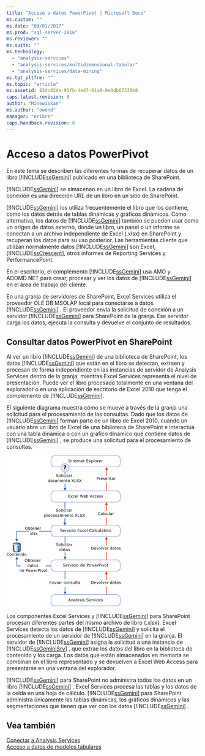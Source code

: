 ```yaml
---
title: "Acceso a datos PowerPivot | Microsoft Docs"
ms.custom: ""
ms.date: "03/01/2017"
ms.prod: "sql-server-2016"
ms.reviewer: ""
ms.suite: ""
ms.technology: 
  - "analysis-services"
  - "analysis-services/multidimensional-tabular"
  - "analysis-services/data-mining"
ms.tgt_pltfrm: ""
ms.topic: "article"
ms.assetid: 83dc82da-91fb-4e47-91a8-0e0db67339b8
caps.latest.revision: 8
author: "Minewiskan"
ms.author: "owend"
manager: "erikre"
caps.handback.revision: 8
---
```

# Acceso a datos PowerPivot
  En este tema se describen las diferentes formas de recuperar datos de un libro [!INCLUDE[ssGemini](../../includes/ssgemini-md.md)] publicado en una biblioteca de SharePoint.  
  
 [!INCLUDE[ssGemini](../../includes/ssgemini-md.md)] se almacenan en un libro de Excel. La cadena de conexión es una dirección URL de un libro en un sitio de SharePoint.  
  
 [!INCLUDE[ssGemini](../../includes/ssgemini-md.md)] los utiliza frecuentemente el libro que los contiene, como los datos detrás de tablas dinámicas y gráficos dinámicos. Como alternativa, los datos de [!INCLUDE[ssGemini](../../includes/ssgemini-md.md)] también se pueden usar como un origen de datos externo, donde un libro, un panel o un informe se conectan a un archivo independiente de Excel (.xlsx) en SharePoint y recuperan los datos para su uso posterior. Las herramientas cliente que utilizan normalmente datos [!INCLUDE[ssGemini](../../includes/ssgemini-md.md)] son Excel, [!INCLUDE[ssCrescent](../../includes/sscrescent-md.md)], otros informes de Reporting Services y PerformancePoint.  
  
 En el escritorio, el complemento [!INCLUDE[ssGemini](../../includes/ssgemini-md.md)] usa AMO y ADOMD.NET para crear, procesar y ver los datos de [!INCLUDE[ssGemini](../../includes/ssgemini-md.md)] en el área de trabajo del cliente.  
  
 En una granja de servidores de SharePoint, Excel Services utiliza el proveedor OLE DB MSOLAP local para conectarse a datos [!INCLUDE[ssGemini](../../includes/ssgemini-md.md)] . El proveedor envía la solicitud de conexión a un servidor [!INCLUDE[ssGemini](../../includes/ssgemini-md.md)] para SharePoint de la granja. Ese servidor carga los datos, ejecuta la consulta y devuelve el conjunto de resultados.  
  
##  <a name="queryproc"></a> Consultar datos PowerPivot en SharePoint  
 Al ver un libro [!INCLUDE[ssGemini](../../includes/ssgemini-md.md)] de una biblioteca de SharePoint, los datos [!INCLUDE[ssGemini](../../includes/ssgemini-md.md)] que están en el libro se detectan, extraen y procesan de forma independiente en las instancias de servidor de Analysis Services dentro de la granja, mientras Excel Services representa el nivel de presentación. Puede ver el libro procesado totalmente en una ventana del explorador o en una aplicación de escritorio de Excel 2010 que tenga el complemento de [!INCLUDE[ssGemini](../../includes/ssgemini-md.md)].  
  
 El siguiente diagrama muestra cómo se mueve a través de la granja una solicitud para el procesamiento de las consultas. Dado que los datos de [!INCLUDE[ssGemini](../../includes/ssgemini-md.md)] forman parte de un libro de Excel 2010, cuando un usuario abre un libro de Excel de una biblioteca de SharePoint e interactúa con una tabla dinámica o con un gráfico dinámico que contiene datos de [!INCLUDE[ssGemini](../../includes/ssgemini-md.md)] , se produce una solicitud para el procesamiento de consultas.  
  
 ![GMNI_DataProcReq](../../analysis-services/power-pivot-sharepoint/media/gmni-dataprocreq.gif "GMNI_DataProcReq")  
  
 Los componentes Excel Services y [!INCLUDE[ssGemini](../../includes/ssgemini-md.md)] para SharePoint procesan diferentes partes del mismo archivo de libro (.xlsx). Excel Services detecta los datos de [!INCLUDE[ssGemini](../../includes/ssgemini-md.md)] y solicita el procesamiento de un servidor de [!INCLUDE[ssGemini](../../includes/ssgemini-md.md)] en la granja. El servidor de [!INCLUDE[ssGemini](../../includes/ssgemini-md.md)] asigna la solicitud a una instancia de [!INCLUDE[ssGeminiSrv](../../includes/ssgeminisrv-md.md)] , que extrae los datos del libro en la biblioteca de contenido y los carga. Los datos que están almacenados en memoria se combinan en el libro representado y se devuelven a Excel Web Access para presentarse en una ventana del explorador.  
  
 [!INCLUDE[ssGemini](../../includes/ssgemini-md.md)] para SharePoint no administra todos los datos en un libro [!INCLUDE[ssGemini](../../includes/ssgemini-md.md)] . Excel Services procesa las tablas y los datos de la celda en una hoja de cálculo. [!INCLUDE[ssGemini](../../includes/ssgemini-md.md)] para SharePoint administra únicamente las tablas dinámicas, los gráficos dinámicos y las segmentaciones que tienen que ver con los datos [!INCLUDE[ssGemini](../../includes/ssgemini-md.md)] .  
  
## Vea también  
 [Conectar a Analysis Services](../../analysis-services/instances/connect-to-analysis-services.md)   
 [Acceso a datos de modelos tabulares](../../analysis-services/tabular-models/tabular-model-data-access.md)  
  
  